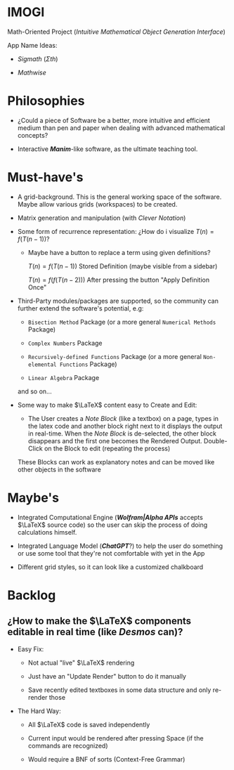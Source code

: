 # IMOGI
Math-Oriented Project ($Intuitive\ Mathematical\ Object\ Generation\ Interface$)

App Name Ideas:

- $Sigmath \ (\Sigma  th)$

- $Mathwise$


# Philosophies

- ¿Could a piece of Software be a better, more intuitive and efficient medium than pen and paper when dealing with advanced mathematical concepts?

- Interactive ***Manim***-like software, as the ultimate teaching tool.


# Must-have's

- A grid-background. This is the general working space of the software. Maybe allow various grids (workspaces) to be created.

- Matrix generation and manipulation (with *Clever Notation*)

- Some form of recurrence representation: ¿How do i visualize $T(n) = f(T(n-1))$?

	- Maybe have a button to replace a term using given definitions?

		$T(n) = f(T(n-1))$ Stored Definition (maybe visible from a sidebar)

		$T(n) = f(f(T(n-2)))$ After pressing the button "Apply Definition Once"

- Third-Party modules/packages are supported, so the community can further extend the software's potential, e.g:

  - ```Bisection Method``` Package (or a more general ```Numerical Methods``` Package)

  - ```Complex Numbers``` Package

  - ```Recursively-defined Functions``` Package (or a more general ```Non-elemental Functions``` Package)

  - ```Linear Algebra``` Package

  and so on...

- Some way to make $\LaTeX$ content easy to Create and Edit:
  - The User creates a *Note Block* (like a textbox) on a page, types in the latex code and another block right next to it displays the output in real-time. When the *Note Block* is de-selected, the other block disappears and the first one becomes the Rendered Output. Double-Click on the Block to edit (repeating the process)

  These Blocks can work as explanatory notes and can be moved like other objects in the software


# Maybe's

- Integrated Computational Engine (***Wolfram|Alpha APIs*** accepts $\LaTeX$ source code) so the user can skip the process of doing calculations himself.

- Integrated Language Model (***ChatGPT***?) to help the user do something or use some tool that they're not comfortable with yet in the App

- Different grid styles, so it can look like a customized chalkboard


# Backlog

## ¿How to make the $\LaTeX$ components editable in real time (like ***Desmos*** can)?

- Easy Fix:

	- Not actual "live" $\LaTeX$ rendering

	- Just have an "Update Render" button to do it manually

	- Save recently edited textboxes in some data structure and only re-render those

- The Hard Way:

	- All $\LaTeX$ code is saved independently

	- Current input would be rendered after pressing Space (if the commands are recognized)

	- Would require a BNF of sorts (Context-Free Grammar)
